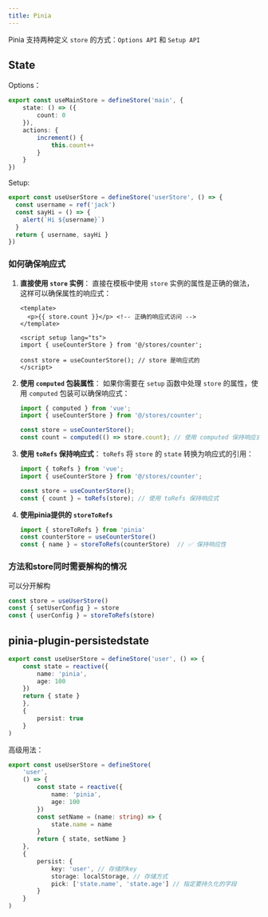 ```yaml
---
title: Pinia
---
```




Pinia 支持两种定义 `store` 的方式：`Options API` 和 `Setup API`

## State

Options：

```ts
export const useMainStore = defineStore('main', {
    state: () => ({
        count: 0
    }),
    actions: {
        increment() {
            this.count++
        }
    }
})
```

Setup:

```ts
export const useUserStore = defineStore('userStore', () => {
  const username = ref('jack')
  const sayHi = () => {
    alert(`Hi ${username}`)
  }
  return { username, sayHi }
})
```

### 如何确保响应式

1. **直接使用 `store` 实例**： 直接在模板中使用 `store` 实例的属性是正确的做法，这样可以确保属性的响应式：

   ```vue
   <template>
     <p>{{ store.count }}</p> <!-- 正确的响应式访问 -->
   </template>
   
   <script setup lang="ts">
   import { useCounterStore } from '@/stores/counter';
   
   const store = useCounterStore(); // store 是响应式的
   </script>
   ```

2. **使用 `computed` 包装属性**： 如果你需要在 `setup` 函数中处理 `store` 的属性，使用 `computed` 包装可以确保响应式：

   ```ts
   import { computed } from 'vue';
   import { useCounterStore } from '@/stores/counter';
   
   const store = useCounterStore();
   const count = computed(() => store.count); // 使用 computed 保持响应式
   ```

3. **使用 `toRefs` 保持响应式**： `toRefs` 将 `store` 的 `state` 转换为响应式的引用：

   ```ts
   import { toRefs } from 'vue';
   import { useCounterStore } from '@/stores/counter';
   
   const store = useCounterStore();
   const { count } = toRefs(store); // 使用 toRefs 保持响应式
   ```

4. **使用pinia提供的 `storeToRefs`**

   ```ts
   import { storeToRefs } from 'pinia'
   const counterStore = useCounterStore()
   const { name } = storeToRefs(counterStore)  // ✅ 保持响应性
   ```

   

### 方法和store同时需要解构的情况

可以分开解构

```ts
const store = useUserStore()
const { setUserConfig } = store
const { userConfig } = storeToRefs(store)
```



## pinia-plugin-persistedstate

```ts
export const useUserStore = defineStore('user', () => {
    const state = reactive({
        name: 'pinia',
        age: 100
    })
    return { state }
    },
    {
        persist: true
    }
)
```

高级用法：

```ts
export const useUserStore = defineStore(
    'user',
    () => {
        const state = reactive({
            name: 'pinia',
            age: 100
        })
        const setName = (name: string) => {
            state.name = name
        }
        return { state, setName }
    },
    {
        persist: {
            key: 'user', // 存储的key
            storage: localStorage, // 存储方式
            pick: ['state.name', 'state.age'] // 指定要持久化的字段
        }
    }
)
```

